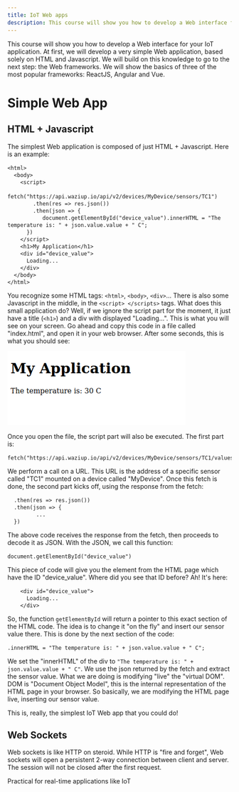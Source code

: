 ```yaml
---
title: IoT Web apps
description: This course will show you how to develop a Web interface for your IoT application.
---
```


This course will show you how to develop a Web interface for your IoT application. At first, we will develop a very simple Web application, based solely on HTML and Javascript. We will build on this knowledge to go to the next step: the Web frameworks. We will show the basics of three of the most popular frameworks: ReactJS, Angular and Vue.

Simple Web App
==============

HTML + Javascript
-----------------

The simplest Web application is composed of just HTML + Javascript.
Here is an example:

```
<html>
  <body>
    <script>
      fetch("https://api.waziup.io/api/v2/devices/MyDevice/sensors/TC1")
        .then(res => res.json())
        .then(json => {
           document.getElementById("device_value").innerHTML = "The temperature is: " + json.value.value + " C";
      })
    </script>
    <h1>My Application</h1>
    <div id="device_value">
      Loading...
    </div>
  </body>
</html>
```

You recognize some HTML tags: `<html>`, `<body>`, `<div>`...
There is also some Javascript in the middle, in the `<script> </scripts>` tags.
What does this small application do?
Well, if we ignore the script part for the moment, it just have a title (`<h1>`) and a div with displayed "Loading...".
This is what you will see on your screen.
Go ahead and copy this code in a file called "index.html", and open it in your web browser.
After some seconds, this is what you should see:

![yourapp](img/yourapp.png)


Once you open the file, the script part will also be executed.
The first part is:

```
fetch("https://api.waziup.io/api/v2/devices/MyDevice/sensors/TC1/values")
```

We perform a call on a URL. This URL is the address of a specific sensor called "TC1" mounted on a device called "MyDevice".
Once this fetch is done, the second part kicks off, using the response from the fetch: 

```
  .then(res => res.json())
  .then(json => {
         ...
  })

```

The above code receives the response from the fetch, then proceeds to decode it as JSON.
With the JSON, we call this function:

```
document.getElementById("device_value")
```

This piece of code will give you the element from the HTML page which have the ID "device_value".
Where did you see that ID before? Ah! It's here:

```
    <div id="device_value">
      Loading...
    </div>
```

So, the function `getElementById` will return a pointer to this exact section of the HTML code.
The idea is to change it "on the fly" and insert our sensor value there.
This is done by the next section of the code:

```
.innerHTML = "The temperature is: " + json.value.value + " C";
```

We set the "innerHTML" of the div to `"The temperature is: " + json.value.value + " C"`.
We use the json returned by the fetch and extract the sensor value.
What we are doing is modifying "live" the "virtual DOM".
DOM is "Document Object Model", this is the internal representation of the HTML page in your browser.
So basically, we are modifying the HTML page live, inserting our sensor value.

This is, really, the simplest IoT Web app that you could do!

Web Sockets
-----------

Web sockets is like HTTP on steroid. 
While HTTP is "fire and forget", Web sockets will open a persistent 2-way connection between client and server.
The session will not be closed after the first request.



Practical for real-time applications like IoT

